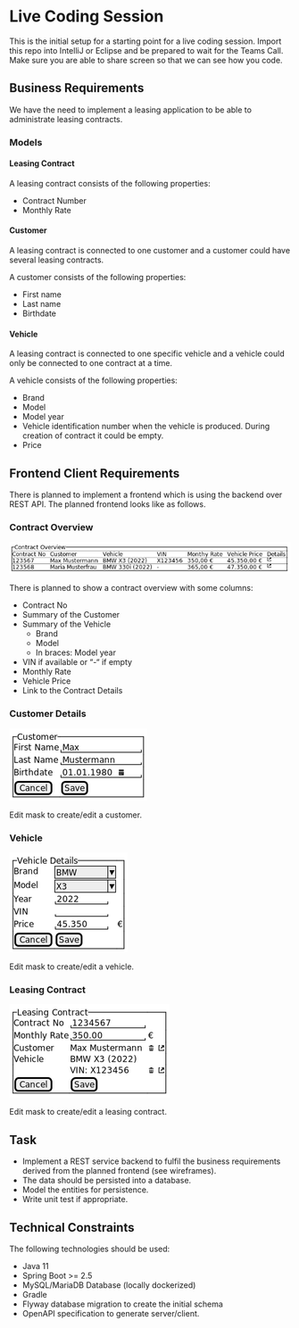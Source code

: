 # Live Coding Session

This is the initial setup for a starting point for a live coding session.
Import this repo into IntelliJ or Eclipse and be prepared to wait for the Teams Call.
Make sure you are able to share screen so that we can see how you code.

## Business Requirements

We have the need to implement a leasing application to be able to administrate leasing contracts.

### Models

#### Leasing Contract

A leasing contract consists of the following properties:

* Contract Number
* Monthly Rate

#### Customer

A leasing contract is connected to one customer and a customer could have several leasing contracts.

A customer consists of the following properties:

* First name
* Last name
* Birthdate

#### Vehicle

A leasing contract is connected to one specific vehicle and a vehicle could only be connected to one contract at a time.

A vehicle consists of the following properties:

* Brand
* Model
* Model year
* Vehicle identification number when the vehicle is produced. During creation of contract it could be empty.
* Price

## Frontend Client Requirements

There is planned to implement a frontend which is using the backend over REST API. The planned frontend looks like as
follows.

### Contract Overview

![Contract Overview](readme-assets/leasing-contract-wireframe.png)

There is planned to show a contract overview with some columns:

* Contract No
* Summary of the Customer
* Summary of the Vehicle
    * Brand
    * Model
    * In braces: Model year
* VIN if available or “-“ if empty
* Monthly Rate
* Vehicle Price
* Link to the Contract Details

### Customer Details

![Customer Details](readme-assets/leasing-contract-wireframe-customer.png)

Edit mask to create/edit a customer.

### Vehicle

![Vehicle Details](readme-assets/leasing-contract-wireframe-vehicle-details.png)

Edit mask to create/edit a vehicle.

### Leasing Contract

![Leasing Contract](readme-assets/leasing-contract-wireframe-contract.png)

Edit mask to create/edit a leasing contract.

## Task

* Implement a REST service backend to fulfil the business requirements derived from the planned frontend (see
  wireframes).
* The data should be persisted into a database.
* Model the entities for persistence.
* Write unit test if appropriate.

## Technical Constraints

The following technologies should be used:

* Java 11
* Spring Boot >= 2.5
* MySQL/MariaDB Database (locally dockerized)
* Gradle
* Flyway database migration to create the initial schema
* OpenAPI specification to generate server/client. 
